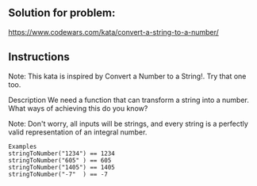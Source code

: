 ## Solution for problem:

https://www.codewars.com/kata/convert-a-string-to-a-number/

## Instructions

Note: This kata is inspired by Convert a Number to a String!. Try that one too.

Description
We need a function that can transform a string into a number. What ways of achieving this do you know?

Note: Don't worry, all inputs will be strings, and every string is a perfectly valid representation of an integral number.
```
Examples
stringToNumber("1234") == 1234
stringToNumber("605" ) == 605
stringToNumber("1405") == 1405
stringToNumber("-7"  ) == -7
```